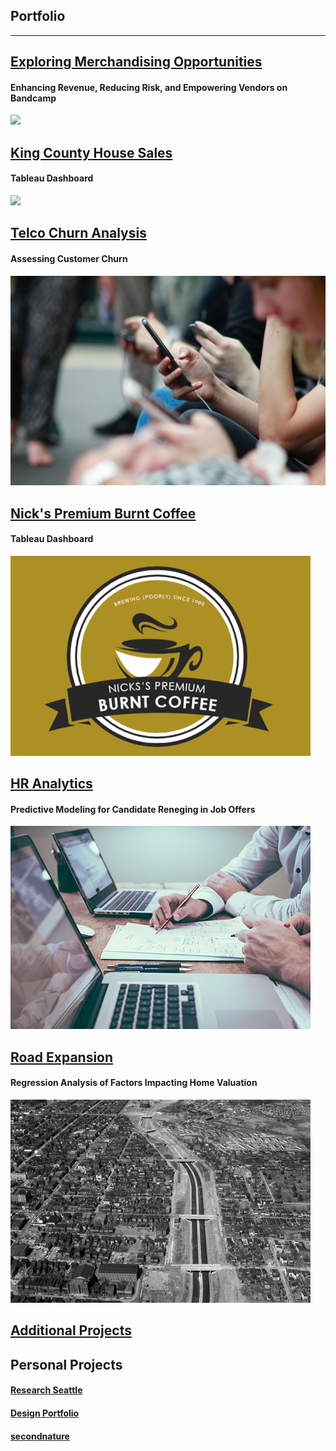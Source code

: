 ## Portfolio

---

<!-- ### Category Name 1  -->

## [Exploring Merchandising Opportunities](https://nbcarroll.github.io/RevenueComparison/index.html)
#### Enhancing Revenue, Reducing Risk, and Empowering Vendors on Bandcamp
<img src="mick-haupt-_kXXlLPnKEc-unsplash.jpg" style="width: auto; height: auto">


## [King County House Sales](https://public.tableau.com/shared/CJMHQN3B4?:display_count=n&:origin=viz_share_link)
#### Tableau Dashboard 
<img src="luca-micheli-RpvC77-exG0-unsplash.jpg" style="width: auto; height: auto">

## [Telco Churn Analysis](https://nbcarroll.github.io/churn_analysis/churn_analysis.html)
#### Assessing Customer Churn
<img src="churn_analysis/robin-worrall-FPt10LXK0cg-unsplash.jpg" style="width: auto; height: auto" alt="Burnt Coffee">

## [Nick's Premium Burnt Coffee](https://public.tableau.com/views/NicksBurntCoffeeDashboard/MainDashboard?:language=en-US&publish=yes&:display_count=n&:origin=viz_share_link)
#### Tableau Dashboard 
<img src="https://raw.githubusercontent.com/nbcarroll/nbcarroll.github.io/master/burnt_coffee_dashboard_preview.jpg"  style="width: auto; height: auto" alt="Burnt Coffee">

## [HR Analytics](https://nbcarroll.github.io/Scalene_Works/index.html)
#### Predictive Modeling for Candidate Reneging in Job Offers
<img src="https://github.com/nbcarroll/nbcarroll.github.io/blob/master/Scalene_Works/scott-graham-5fNmWej4tAA-unsplash.jpg?raw=true"  style="width: auto; height: auto"  alt="HR Image">

## [Road Expansion](https://nbcarroll.github.io/SpringbankDrive/index.html)
#### Regression Analysis of Factors Impacting Home Valuation 
<img src="https://raw.githubusercontent.com/nbcarroll/nbcarroll.github.io/master/SpringbankDrive/Construction_of_Interstate_95%2C_downtown_Richmond_(2899336022).jpg"  style="width: auto; height: auto" alt="Construction of Interstate 95, downtown Richmond">

## [Additional Projects](https://github.com/nbcarroll/Projects)

## Personal Projects
#### [Research Seattle](https://researchseattle.com/)
#### [Design Portfolio](https://nbcdesign.tumblr.com/)
#### [secondnature](https://secondnatureseattle.com)

<!-- <p style="font-size:11px">Page template forked from <a href="https://github.com/evanca/quick-portfolio">evanca</a></p>
<!-- Remove above link if you don't want to attibute -->

<!-- If I want to later have different project sections just use varying # for Markdown -->
